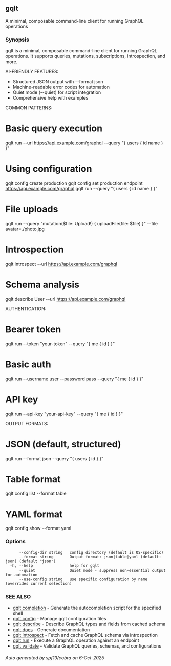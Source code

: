 ## gqlt

A minimal, composable command-line client for running GraphQL operations

### Synopsis

gqlt is a minimal, composable command-line client for running GraphQL operations.
It supports queries, mutations, subscriptions, introspection, and more.

AI-FRIENDLY FEATURES:
- Structured JSON output with --format json
- Machine-readable error codes for automation
- Quiet mode (--quiet) for script integration
- Comprehensive help with examples

COMMON PATTERNS:
  # Basic query execution
  gqlt run --url https://api.example.com/graphql --query "{ users { id name } }"
  
  # Using configuration
  gqlt config create production
  gqlt config set production endpoint https://api.example.com/graphql
  gqlt run --query "{ users { id name } }"
  
  # File uploads
  gqlt run --query "mutation($file: Upload!) { uploadFile(file: $file) }" --file avatar=./photo.jpg
  
  # Introspection
  gqlt introspect --url https://api.example.com/graphql
  
  # Schema analysis
  gqlt describe User --url https://api.example.com/graphql

AUTHENTICATION:
  # Bearer token
  gqlt run --token "your-token" --query "{ me { id } }"
  
  # Basic auth
  gqlt run --username user --password pass --query "{ me { id } }"
  
  # API key
  gqlt run --api-key "your-api-key" --query "{ me { id } }"

OUTPUT FORMATS:
  # JSON (default, structured)
  gqlt run --format json --query "{ users { id } }"
  
  # Table format
  gqlt config list --format table
  
  # YAML format
  gqlt config show --format yaml

### Options

```
      --config-dir string   config directory (default is OS-specific)
      --format string       Output format: json|table|yaml (default: json) (default "json")
  -h, --help                help for gqlt
      --quiet               Quiet mode - suppress non-essential output for automation
      --use-config string   use specific configuration by name (overrides current selection)
```

### SEE ALSO

* [gqlt completion](gqlt_completion.md)	 - Generate the autocompletion script for the specified shell
* [gqlt config](gqlt_config.md)	 - Manage gqlt configuration files
* [gqlt describe](gqlt_describe.md)	 - Describe GraphQL types and fields from cached schema
* [gqlt docs](gqlt_docs.md)	 - Generate documentation
* [gqlt introspect](gqlt_introspect.md)	 - Fetch and cache GraphQL schema via introspection
* [gqlt run](gqlt_run.md)	 - Execute a GraphQL operation against an endpoint
* [gqlt validate](gqlt_validate.md)	 - Validate GraphQL queries, schemas, and configurations

###### Auto generated by spf13/cobra on 6-Oct-2025
